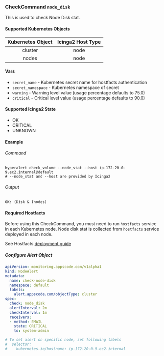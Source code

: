 ### CheckCommand `node_disk`

This is used to check Node Disk stat.

#### Supported Kubernetes Objects

| Kubernetes Object | Icinga2 Host Type |
| :---:             | :---:             |
| cluster           | node              |
| nodes             | node              |

#### Vars

* `secret_name` - Kubernetes secret name for hostfacts authentication
* `secret_namespace` - Kubernetes namespace of secret
* `warning` - Warning level value (usage percentage defaults to 75.0)
* `critical` - Critical level value (usage percentage defaults to 90.0)

#### Supported Icinga2 State

* OK
* CRITICAL
* UNKNOWN

#### Example
###### Command
```console
hyperalert check_volume --node_stat --host ip-172-20-0-9.ec2.internal@default
# --node_stat and --host are provided by Icinga2
```
###### Output
```
OK: (Disk & Inodes)
```

#### Required Hostfacts
Before using this CheckCommand, you must need to run `hostfacts` service in each Kubernetes node.
Node disk stat is collected from `hostfacts` service deployed in each node.

See Hostfacts [deployment guide](hostfacts.md)


##### Configure Alert Object
```yaml
apiVersion: monitoring.appscode.com/v1alpha1
kind: NodeAlert
metadata:
  name: check-node-disk
  namespace: default
  labels:
    alert.appscode.com/objectType: cluster
spec:
  check: node_disk
  alertInterval: 2m
  checkInterval: 1m
  receivers:
  - method: EMAIL
    state: CRITICAL
    to: system-admin

# To set alert on specific node, set following labels
#  selector:
#    kubernetes.io/hostname: ip-172-20-0-9.ec2.internal
```
